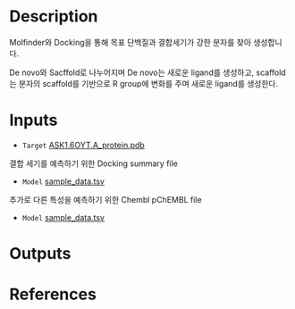 # Description 
Molfinder와 Docking을 통해 목표 단백질과 결합세기가 강한 분자를 찾아 생성합니다.

De novo와 Sacffold로 나누어지며 De novo는 새로운 ligand를 생성하고, scaffold는 분자의 scaffold를 기반으로 R group에 변화를 주며 새로운 ligand를 생성한다.
# Inputs

* `Target` [ASK1.6OYT.A_protein.pdb](https://docs.ad3.io/media/apps/molfinder_pipeline/examples/input/ASK1.6OYT.A_protein.pdb)


결합 세기를 예측하기 위한 Docking summary file
* `Model` [sample_data.tsv](https://docs.ad3.io/media/apps/molfinder_pipeline/examples/input/sample_data.tsv)

추가로 다른 특성을 예측하기 위한 Chembl pChEMBL file
* `Model` [sample_data.tsv](https://docs.ad3.io/media/apps/molfinder_pipeline/examples/input/ASK1_chembl.tsv)

# Outputs


# References
